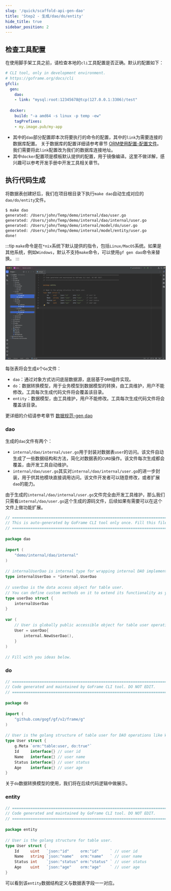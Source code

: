 ```yaml
---
slug: '/quick/scaffold-api-gen-dao'
title: 'Step2 - 生成/dao/do/entity'
hide_title: true
sidebar_position: 2
---
```




## 检查工具配置
在使用脚手架工具之前，请检查本地的`cli`工具配置是否正确。默认的配置如下：
```yaml title="hack/config.yaml"
# CLI tool, only in development environment.
# https://goframe.org/docs/cli
gfcli:
  gen:
    dao:
    - link: "mysql:root:12345678@tcp(127.0.0.1:3306)/test"

  docker:
    build: "-a amd64 -s linux -p temp -ew"
    tagPrefixes:
    - my.image.pub/my-app
```
- 其中的`dao`部分配置即本次将要执行的命令的配置，其中的`link`为需要连接的数据库配置。
关于数据库的配置详细请参考章节 [ORM使用配置-配置文件](../../../docs/核心组件/数据库ORM/ORM使用配置/ORM使用配置-配置文件.md)。我们需要将此`link`配置改为我们的数据库连接地址。
- 其中`docker`配置项是模板默认提供的配置，用于镜像编译。这里不做详解，感兴趣可以参考开发手册中开发工具相关章节。

## 执行代码生成
将数据表创建好后，我们在项目根目录下执行`make dao`自动生成对应的`dao/do/entity`文件。

```text
$ make dao
generated: /Users/john/Temp/demo/internal/dao/user.go
generated: /Users/john/Temp/demo/internal/dao/internal/user.go
generated: /Users/john/Temp/demo/internal/model/do/user.go
generated: /Users/john/Temp/demo/internal/model/entity/user.go
done!
```

:::tip
`make`命令是在`*nix`系统下默认提供的指令，包括`Linux/MacOS`系统。如果是其他系统，例如`Windows`，默认不支持`make`命令，可以使用`gf gen dao`命令来替换。
:::

![goframe dao、do、entity](QQ_1731675850748.png)

每张表将会生成`4`个`Go`文件：
- `dao`：通过对象方式访问底层数据源，底层基于`ORM`组件实现。
- `do`：数据转换模型，用于业务模型到数据模型的转换，由工具维护，用户不能修改。工具每次生成代码文件将会覆盖该目录。
- `entity`：数据模型，由工具维护，用户不能修改。工具每次生成代码文件将会覆盖该目录。

更详细的介绍请参考章节 [数据规范-gen dao](../../../docs/开发工具/代码生成-gen/数据规范-gen%20dao.md)

### dao
生成的`dao`文件有两个：
- `internal/dao/internal/user.go`用于封装对数据表`user`的访问。该文件自动生成了一些数据结构和方法，简化对数据表的`CURD`操作。该文件每次生成都会覆盖，由开发工具自动维护。
- `internal/dao/user.go`其实对`internal/dao/internal/user.go`的进一步封装，用于供其他模块直接调用访问。该文件开发者可以随意修改，或者扩展`dao`的能力。

由于生成的`internal/dao/internal/user.go`文件完全由开发工具维护，那么我们只需看`internal/dao/user.go`这个生成的源码文件，后续如果有需要可以在这个文件上做功能扩展。

```go title="internal/dao/user.go"
// =================================================================================
// This is auto-generated by GoFrame CLI tool only once. Fill this file as you wish.
// =================================================================================

package dao

import (
    "demo/internal/dao/internal"
)

// internalUserDao is internal type for wrapping internal DAO implements.
type internalUserDao = *internal.UserDao

// userDao is the data access object for table user.
// You can define custom methods on it to extend its functionality as you wish.
type userDao struct {
    internalUserDao
}

var (
    // User is globally public accessible object for table user operations.
    User = userDao{
        internal.NewUserDao(),
    }
)

// Fill with you ideas below.

```



### do
```go title="internal/model/do/user.go"
// =================================================================================
// Code generated and maintained by GoFrame CLI tool. DO NOT EDIT.
// =================================================================================

package do

import (
    "github.com/gogf/gf/v2/frame/g"
)

// User is the golang structure of table user for DAO operations like Where/Data.
type User struct {
    g.Meta `orm:"table:user, do:true"`
    Id     interface{} // user id
    Name   interface{} // user name
    Status interface{} // user status
    Age    interface{} // user age
}
```
关于`do`数据转换模型的使用，我们将在后续代码逻辑中做展示。

### entity
```go title="internal/model/entity/user.go"
// =================================================================================
// Code generated and maintained by GoFrame CLI tool. DO NOT EDIT.
// =================================================================================

package entity

// User is the golang structure for table user.
type User struct {
    Id     uint   `json:"id"     orm:"id"     ` // user id
    Name   string `json:"name"   orm:"name"   ` // user name
    Status int    `json:"status" orm:"status" ` // user status
    Age    uint   `json:"age"    orm:"age"    ` // user age
}
```

可以看到该`entity`数据结构定义与数据表字段一一对应。